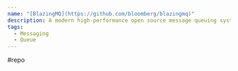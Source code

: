 ```yaml
---
name: "[BlazingMQ](https://github.com/bloomberg/blazingmq)"
description: A modern high-performance open source message queuing system
tags:
  - Messaging
  - Queue
---
```

#repo